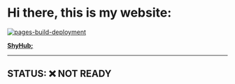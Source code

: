 # Hi there, this is my website:
[![pages-build-deployment](https://github.com/dudushy/dudushy.github.io/actions/workflows/pages/pages-build-deployment/badge.svg)](https://github.com/dudushy/dudushy.github.io/actions/workflows/pages/pages-build-deployment)

**[ShyHub;](https://dudushy.github.io/)**

---

## STATUS: :x: NOT READY
<!-- TODO: tableStatus -->
